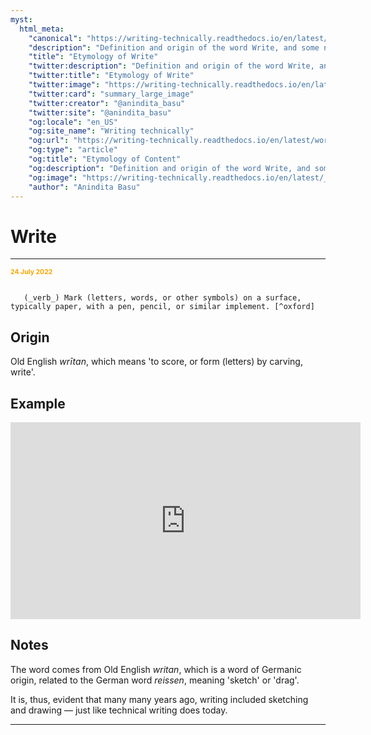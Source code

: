 ```yaml
---
myst:
  html_meta:
    "canonical": "https://writing-technically.readthedocs.io/en/latest/words-write.html"
    "description": "Definition and origin of the word Write, and some notes and examples"
    "title": "Etymology of Write"
    "twitter:description": "Definition and origin of the word Write, and some notes and examples"
    "twitter:title": "Etymology of Write"
    "twitter:image": "https://writing-technically.readthedocs.io/en/latest/_static/wordcloud.jpg"
    "twitter:card": "summary_large_image"
    "twitter:creator": "@anindita_basu"
    "twitter:site": "@anindita_basu"
    "og:locale": "en_US"
    "og:site_name": "Writing technically"
    "og:url": "https://writing-technically.readthedocs.io/en/latest/words-write.html"
    "og:type": "article"
    "og:title": "Etymology of Content"
    "og:description": "Definition and origin of the word Write, and some notes and examples"
    "og:image": "https://writing-technically.readthedocs.io/en/latest/_static/wordcloud.jpg"
    "author": "Anindita Basu"
---
```


# Write

<hr/>
<p style="font-weight:bold;font-size:75%;color:orange">24 July 2022</p>

```{admonition} write

   (_verb_) Mark (letters, words, or other symbols) on a surface, typically paper, with a pen, pencil, or similar implement. [^oxford]
```

[^oxford]: From the [Oxford English Dictionary](https://www.lexico.com/).


## Origin

Old English _wrītan_, which means 'to score, or form (letters) by carving, write'.

## Example

<iframe width="560" height="315" src="https://www.youtube.com/embed/0xBJdhexwug?start=685" title="YouTube video player" frameborder="0" allow="accelerometer; autoplay; clipboard-write; encrypted-media; gyroscope; picture-in-picture" allowfullscreen></iframe>

## Notes

The word comes from Old English _writan_, which is a word of Germanic origin, related to the German word _reissen_, meaning 'sketch' or 'drag'.

It is, thus, evident that many many years ago, writing included sketching and drawing — just like technical writing does today.

<hr/>
